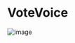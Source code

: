 # VoteVoice
![image](https://github.com/akhilpvijayan/VoteVoice/assets/90704113/4e440c8b-41bd-4930-a150-a94a064ce747)


